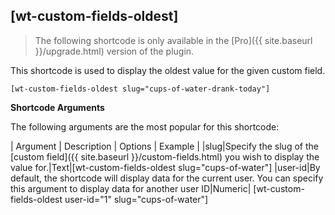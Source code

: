 ## [wt-custom-fields-oldest]

> The following shortcode is only available in the [Pro]({{ site.baseurl }}/upgrade.html) version of the plugin.

This shortcode is used to display the oldest value for the given custom field.

    [wt-custom-fields-oldest slug="cups-of-water-drank-today"]

 **Shortcode Arguments**
 
The following arguments are the most popular for this shortcode:
 
| Argument | Description | Options | Example |
|slug|Specify the slug of the [custom field]({{ site.baseurl }}/custom-fields.html) you wish to display the value for.|Text|[wt-custom-fields-oldest slug="cups-of-water"]
|user-id|By default, the shortcode will display data for the current user. You can specify this argument to display data for another user ID|Numeric| [wt-custom-fields-oldest user-id="1" slug="cups-of-water"]